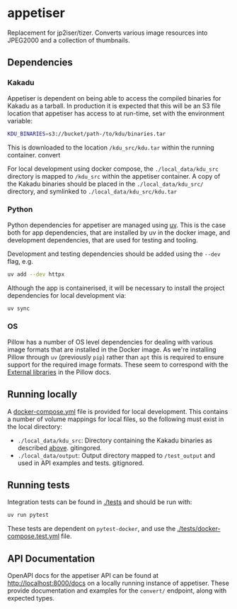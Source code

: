 # appetiser

Replacement for jp2iser/tizer. Converts various image resources into JPEG2000 and a collection of thumbnails.


## Dependencies

### Kakadu

Appetiser is dependent on being able to access the compiled binaries for Kakadu as a tarball. In production it is expected that this will be an S3 file location that appetiser has access to at run-time, set with the environment variable: 

```sh
KDU_BINARIES=s3://bucket/path-/to/kdu/binaries.tar
```

This is downloaded to the location `/kdu_src/kdu.tar` within the running container. convert

For local development using docker compose, the `./local_data/kdu_src` directory is mapped to `/kdu_src` within the appetiser container. A copy of the Kakadu binaries should be placed in the `./local_data/kdu_src/` directory, and symlinked to `./local_data/kdu_src/kdu.tar` 

### Python 
Python dependencies for appetiser are managed using [uv](https://docs.astral.sh/uv/). This is the case both for app dependencies, that are installed by uv in the docker image, and development dependencies, that are used for testing and tooling. 

Development and testing dependencies should be added using the `--dev` flag, e.g. 

```sh
uv add --dev httpx
```

Although the app is containerised, it will be necessary to install the project dependencies for local development via:
```sh 
uv sync
```

### OS

Pillow has a number of OS level dependencies for dealing with various image formats that are installed in the Docker image. As we're installing Pillow through `uv` (previously `pip`) rather than `apt` this is required to ensure support for the required image formats. These seem to correspond with the [External libraries](https://pillow.readthedocs.io/en/stable/installation/building-from-source.html) in the Pillow docs.

## Running locally

A [docker-compose.yml](./docker-compose.yml) file is provided for local development. This contains a number of volume mappings for local files, so the following must exist in the local directory: 

- `./local_data/kdu_src`: Directory containing the Kakadu binaries as described [above](#kakadu). gitingored.
- `./local_data/output`: Output directory mapped to `/test_output` and used in API examples and tests. gitignored.  

## Running tests 

Integration tests can be found in [./tests](./tests) and should be run with: 
```sh 
uv run pytest
```

These tests are dependent on `pytest-docker`, and use the [./tests/docker-compose.test.yml](./tests/docker-compose.test.yml) file. 


## API Documentation 

OpenAPI docs for the appetiser API can be found at [http://localhost:8000/docs](http://localhost:8000/docs) on a locally running instance of appetiser. These provide documentation and examples for the `convert/` endpoint, along with expected types. 


